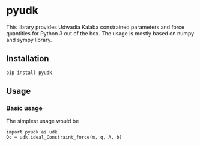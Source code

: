 # pyudk


This library provides Udwadia Kalaba constrained parameters and force quantities for Python 3 out of the box. The usage is mostly based on numpy and sympy library.

## Installation

    pip install pyudk


## Usage
### Basic usage

The simplest usage would be

    import pyudk as udk
    Qc = udk.ideal_Constraint_force(m, q, A, b)
